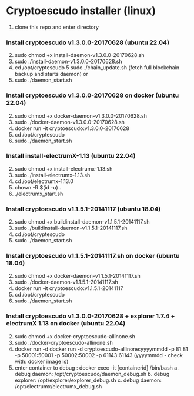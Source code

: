 # Cryptoescudo installer (linux)

   1. clone this repo and enter directory  

### Install cryptoescudo v1.3.0.0-20170628 (ubuntu 22.04)
     
   2. sudo chmod +x install-daemon-v1.3.0.0-20170628.sh   
   3. sudo ./install-daemon-v1.3.0.0-20170628.sh
   4. cd /opt/cryptescudo
   5 sudo ./chain_update.sh (fetch full blockchain backup and starts daemon)
   or
   5. sudo ./daemon_start.sh 
   
### Install cryptoescudo v1.3.0.0-20170628 on docker (ubuntu 22.04)
   
   2. sudo chmod +x docker-daemon-v1.3.0.0-20170628.sh   
   3. sudo ./docker-daemon-v1.3.0.0-20170628.sh
   4. docker run -it cryptoescudo:v1.3.0.0-20170628
   5. cd /opt/cryptescudo
   6. sudo ./daemon_start.sh

### Install install-electrumX-1.13 (ubuntu 22.04)
     
   2. sudo chmod +x install-electrumx-1.13.sh   
   3. sudo ./install-electrumx-1.13.sh
   4. cd /opt/electrumx-1.13.0
   5. chown -R $(id -u) .
   5. ./electrumx_start.sh

### Install cryptoescudo v1.1.5.1-20141117 (ubuntu 18.04)
     
   2. sudo chmod +x buildinstall-daemon-v1.1.5.1-20141117.sh   
   3. sudo ./buildinstall-daemon-v1.1.5.1-20141117.sh
   4. cd /opt/cryptescudo
   5. sudo ./daemon_start.sh
   
### Install cryptoescudo v1.1.5.1-20141117.sh on docker (ubuntu 18.04)
    
   2. sudo chmod +x docker-daemon-v1.1.5.1-20141117.sh   
   3. sudo ./docker-daemon-v1.1.5.1-20141117.sh
   4. docker run -it cryptoescudo:v1.1.5.1-20141117
   5. cd /opt/cryptescudo
   6. sudo ./daemon_start.sh

### Install cryptoescudo v1.3.0.0-20170628 + explorer 1.7.4 + electrumX 1.13 on docker (ubuntu 22.04)
   
   2. sudo chmod +x docker-cryptoescudo-allinone.sh
   3. sudo ./docker-cryptoescudo-allinone.sh
   4. docker run -d docker run -d cryptoescudo-allinone:yyyymmdd -p 81:81 -p 50001:50001 -p 50002:50002 -p 61143:61143 (yyyymmdd - check with: docker image ls)
   5. enter container to debug : docker exec -it [containerid] /bin/bash
      a. debug daemon: /opt/cryptoescudo/daemon_debug.sh
      b. debug explorer: /opt/explorer/explorer_debug.sh
      c. debug daemon: /opt/electrumx/electrumx_debug.sh  
